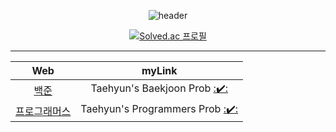 <div align=center>

![header](https://capsule-render.vercel.app/api?type=waving&color=auto&height=150&section=header&text=ALGORITHM%20🌱&fontSize=40&fontColor=392f31)  

[![Solved.ac 프로필](http://mazassumnida.wtf/api/v2/generate_badge?boj=rlaxogus505)](https://solved.ac/rlaxogus505/)

<hr>

| Web | myLink                          |
| :--: | :--------------------------: |
| [백준](https://www.acmicpc.net/) | Taehyun's Baekjoon Prob [:✔️:](./Baekjoon) |
| [프로그래머스](https://programmers.co.kr/) | Taehyun's Programmers Prob [:✔️:](./Programmers) |
  
</div>